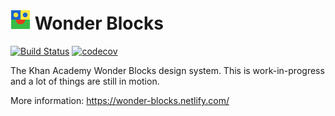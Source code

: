 # ![Logo](./static/logo.png) Wonder Blocks

[![Build Status](https://travis-ci.org/Khan/wonder-blocks.svg?branch=master)](https://travis-ci.org/Khan/wonder-blocks) [![codecov](https://codecov.io/gh/Khan/wonder-blocks/branch/master/graph/badge.svg)](https://codecov.io/gh/Khan/wonder-blocks)

The Khan Academy Wonder Blocks design system. This is work-in-progress and a lot of things are still in motion.

More information: https://wonder-blocks.netlify.com/
